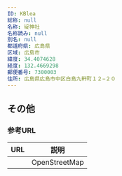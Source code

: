 ```yaml
---
ID: KBlea
総称: null
名称: 碇神社
名称読み: null
別名: null
都道府県: 広島県
区域: 広島市
緯度: 34.4074628
経度: 132.4669298
郵便番号: 7300003
住所: 広島県広島市中区白島九軒町１２−２０
---
```


## その他

### 参考URL

| URL | 説明          |
| --- | ------------- |
|     | OpenStreetMap |
